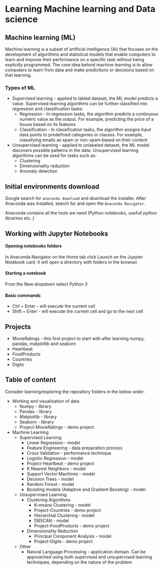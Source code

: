 # Learning Machine learning and Data science

## Machine learning (ML)

Machine learning is a subset of artificial intelligence (AI) that focuses on the development of algorithms and statistical models that enable computers to learn and improve their performance on a specific task without being explicitly programmed. The core idea behind machine learning is to allow computers to learn from data and make predictions or decisions based on that learning.

### Types of ML

- Supervised learning - applied to labled dataset, the ML model predicts a value. Supervised learning algorithms can be further classified into regression and classification tasks:
  - Regression - In regression tasks, the algorithm predicts a continuous numeric value as the output. For example, predicting the price of a house based on its features
  - Classification - In classification tasks, the algorithm assigns input data points to predefined categories or classes. For example, classifying emails as spam or non-spam based on their content
- Unsupervised learning - applied to unlabeled dataset, the ML model discovers possible patterns in the data. Unsupervised learning algorithms can be used for tasks such as:
  - Clustering
  - Dimensionality reduction
  - Anomaly detection

## Initial environments download

Google search for `anaconda download` and download the installer.
After Anaconda was installed, search for and open the `Anaconda Navigator`.

Anaconda contains all the tools we need (Python notebooks, usefull python librarires etc..)

## Working with Jupyter Notebooks

#### Opening notebooks folders

In Anaconda Navigator on the Home tab click Launch on the Jupyter Notebook card. It will open a directory with folders in the browser.

#### Starting a notebook

From the New dropdown select Python 3

#### Basic commands

- Ctrl + Enter - will execute the current cell
- Shift + Enter - will execute the current cell and go to the next cell

## Projects

- MovieRatings - this first project to start with after learning numpy, pandas, matplotlib and seaborn
- Heartbeat
- FoodProducts
- Countries
- Digits

## Table of content

Consider learning/exploring the repository folders in the below order:

- Working and visualisation of data
  - Numpy - library
  - Pandas - library
  - Matplotlib - library
  - Seaborn - library
  - Project-MovieRatings - demo project
- Machine Learning
  - Supervised Learning
    - Linear Regression - model
    - Feature Engineering - data preparation process
    - Cross Validation - performance technique
    - Logistic Regression - model
    - Project-Heartbeat - demo project
    - K Nearest Neighbors - model
    - Support Vector Machines - model
    - Decision Trees - model
    - Random Forest - model
    - Boosting models (Adaptive and Gradient Boosting) - model
  - Unsupervised Learning
    - Clustering Algorithms
      - K-means Clustering - model
      - Project-Countries - demo project
      - Hierarchial Clustering - model
      - DBSCAN - model
      - Project-FoodProducts - demo project
    - Dimensionality Reduction
      - Principal Component Analysis - model
      - Project-Digits - demo project
  - Other
    - Natural Language Processing - application domain. Can be approached using both supervised and unsupervised learning techniques, depending on the nature of the problem
